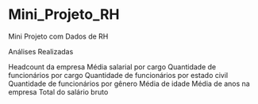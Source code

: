 # Mini_Projeto_RH
Mini Projeto com Dados de RH

Análises Realizadas

  Headcount da empresa
  Média salarial por cargo
  Quantidade de funcionários por cargo
  Quantidade de funcionários por estado civil
  Quantidade de funcionários por gênero
  Média de idade
  Média de anos na empresa
  Total do salário bruto
